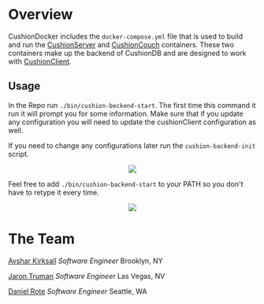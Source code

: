# Overview

CushionDocker includes the `docker-compose.yml` file that is used to build and run the [CushionServer](https://github.com/CushionDB/CushionServer) and [CushionCouch](https://github.com/CushionDB/CushionCouchDocker) containers. These two containers make up the backend of CushionDB and are designed to work with [CushionClient](https://github.com/CushionDB/CushionClient).

## Usage

In the Repo run `./bin/cushion-beckend-start`. The first time this command it run it will prompt you for some information. Make sure that if you update any configuration you will need to update the cushionClient configuration as well.

If you need to change any configurations later run the `cushion-backend-init` script.

<p align="center"><img src="https://cushiondb.github.io/img/cushion-backend-init.gif"></p>

Feel free to add `./bin/cushion-backend-start` to your PATH so you don't have to retype it every time.

<p align="center"><img src="https://cushiondb.github.io/img/cushion-backend-start.gif"></p>

# The Team

[Avshar Kirksall]() *Software Engineer* Brooklyn, NY

[Jaron Truman]() *Software Engineer* Las Vegas, NV

[Daniel Rote]() *Software Engineer* Seattle, WA
